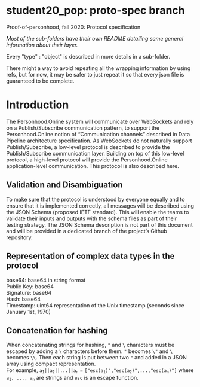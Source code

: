 # student20_pop: proto-spec branch
Proof-of-personhood, fall 2020: Protocol specification


_Most of the sub-folders have their own README detailing some general information about their layer._

Every "type" : "object" is described in more details in a sub-folder.

There might a way to avoid repeating all the wrapping information by using refs, but for now, it may be safer to just repeat it so that every json file is guaranteed to be complete.

# Introduction
The Personhood.Online system will communicate over WebSockets and rely on a Publish/Subscribe communication pattern, to support the Personhood.Online notion of “Communication channels” described in Data Pipeline architecture specification.
As WebSockets do not naturally support Publish/Subscribe, a low-level protocol is described to provide the Publish/Subscribe communication layer.
Building on top of this low-level protocol, a high-level protocol will provide the Personhood.Online application-level communication. This protocol is also described here.

## Validation and Disambiguation
To make sure that the protocol is understood by everyone equally and to ensure that it is implemented correctly, all messages will be described using the JSON Schema (proposed IETF standard). This will enable the teams to validate their inputs and outputs with the schema files as part of their testing strategy.
The JSON Schema description is not part of this document and will be provided in a dedicated branch of the project’s Github repository.

## Representation of complex data types in the protocol

base64: base64 in string format  
Public Key: base64  
Signature: base64  
Hash: base64  
Timestamp: uint64 representation of the Unix timestamp (seconds since January 1st, 1970)  

## Concatenation for hashing
When concatenating strings for hashing, `"` and `\` characters must be escaped by adding a `\` characters before them. `"` becomes `\"` and `\` becomes `\\`. Then each string is put between two `"` and added in a JSON array using compact representation.  
For example, <code>a<sub>1</sub>||a<sub>2</sub>||...||a<sub>n</sub></code> = <code>["esc(a<sub>1</sub>)","esc(a<sub>2</sub>)",...,"esc(a<sub>n</sub>)"]</code> where <code>a<sub>1</sub>, ..., a<sub>n</sub></code> are strings and `esc` is an escape function.
